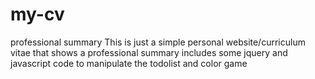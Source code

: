 # my-cv
professional summary
This is just a simple personal website/curriculum vitae that shows a professional summary
includes some jquery and javascript code to manipulate the todolist and color game
